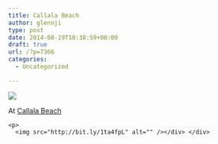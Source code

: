 ```yaml
---
title: Callala Beach
author: glennji
type: post
date: 2014-08-19T10:38:59+00:00
draft: true
url: /?p=7366
categories:
  - Uncategorized

---
```

<div>
  <img src='https://irs1.4sqi.net/img/general/original/5188625_eYkR5McwKB2Izkgf8TYhZWdDdDnHLgY4Och8jaTExq8.jpg' style='max-width:600px;' /></p> 
  
  <div>
    At <a href="http://4sq.com/c7S71y">Callala Beach</a></p> 
    
    <p>
      <img src="http://bit.ly/1ta4fpL" alt="" /></div> </div>
